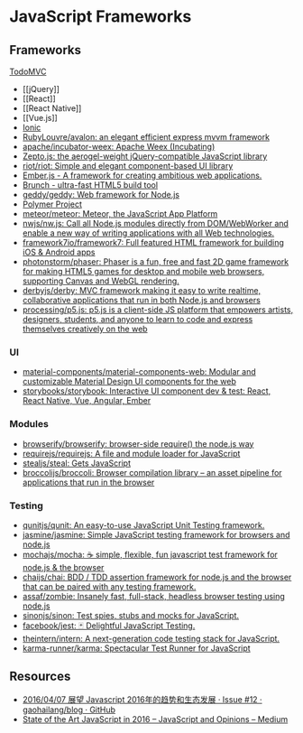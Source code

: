 # JavaScript Frameworks

## Frameworks

[TodoMVC](http://todomvc.com/)

- [[jQuery]]
- [[React]]
- [[React Native]]
- [[Vue.js]]
- [Ionic](https://ionicframework.com/)
- [RubyLouvre/avalon: an elegant efficient express mvvm framework](https://github.com/RubyLouvre/avalon)
- [apache/incubator-weex: Apache Weex (Incubating)](https://github.com/apache/incubator-weex/)
- [Zepto.js: the aerogel-weight jQuery-compatible JavaScript library](http://zeptojs.com/)
- [riot/riot: Simple and elegant component-based UI library](https://github.com/riot/riot)
- [Ember.js - A framework for creating ambitious web applications.](http://www.emberjs.com/)
- [Brunch - ultra-fast HTML5 build tool](http://brunch.io/)
- [geddy/geddy: Web framework for Node.js](https://github.com/geddy/geddy)
- [Polymer Project](https://www.polymer-project.org/)
- [meteor/meteor: Meteor, the JavaScript App Platform](https://github.com/meteor/meteor)
- [nwjs/nw.js: Call all Node.js modules directly from DOM/WebWorker and enable a new way of writing applications with all Web technologies.](https://github.com/nwjs/nw.js)
- [framework7io/framework7: Full featured HTML framework for building iOS & Android apps](https://github.com/framework7io/framework7)
- [photonstorm/phaser: Phaser is a fun, free and fast 2D game framework for making HTML5 games for desktop and mobile web browsers, supporting Canvas and WebGL rendering.](https://github.com/photonstorm/phaser)
- [derbyjs/derby: MVC framework making it easy to write realtime, collaborative applications that run in both Node.js and browsers](https://github.com/derbyjs/derby)
- [processing/p5.js: p5.js is a client-side JS platform that empowers artists, designers, students, and anyone to learn to code and express themselves creatively on the web](https://github.com/processing/p5.js)

### UI

- [material-components/material-components-web: Modular and customizable Material Design UI components for the web](https://github.com/material-components/material-components-web)
- [storybooks/storybook: Interactive UI component dev & test: React, React Native, Vue, Angular, Ember](https://github.com/storybooks/storybook)

### Modules

- [browserify/browserify: browser-side require() the node.js way](https://github.com/substack/node-browserify)
- [requirejs/requirejs: A file and module loader for JavaScript](https://github.com/requirejs/requirejs)
- [stealjs/steal: Gets JavaScript](https://github.com/stealjs/steal)
- [broccolijs/broccoli: Browser compilation library – an asset pipeline for applications that run in the browser](https://github.com/broccolijs/broccoli)

### Testing

- [qunitjs/qunit: An easy-to-use JavaScript Unit Testing framework.](https://github.com/qunitjs/qunit)
- [jasmine/jasmine: Simple JavaScript testing framework for browsers and node.js](https://github.com/jasmine/jasmine)
- [mochajs/mocha: ☕️ simple, flexible, fun javascript test framework for node.js & the browser](https://github.com/mochajs/mocha)
- [chaijs/chai: BDD / TDD assertion framework for node.js and the browser that can be paired with any testing framework.](https://github.com/chaijs/chai)
- [assaf/zombie: Insanely fast, full-stack, headless browser testing using node.js](https://github.com/assaf/zombie)
- [sinonjs/sinon: Test spies, stubs and mocks for JavaScript.](https://github.com/sinonjs/sinon)
- [facebook/jest: 🃏 Delightful JavaScript Testing.](https://github.com/facebook/jest)
- [theintern/intern: A next-generation code testing stack for JavaScript.](https://github.com/theintern/intern)
- [karma-runner/karma: Spectacular Test Runner for JavaScript](https://github.com/karma-runner/karma)

## Resources

- [2016/04/07 展望 Javascript 2016年的趋势和生态发展 · Issue #12 · gaohailang/blog · GitHub](https://github.com/gaohailang/blog/issues/12)
- [State of the Art JavaScript in 2016 – JavaScript and Opinions – Medium](https://medium.com/javascript-and-opinions/state-of-the-art-javascript-in-2016-ab67fc68eb0b)
